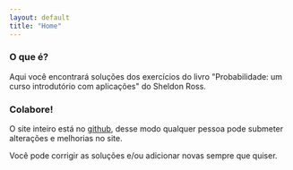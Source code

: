 ```yaml
---
layout: default
title: "Home"
---
```


### O que é?

Aqui você encontrará soluções dos exercícios do livro "Probabilidade: um curso introdutório com aplicações" do Sheldon Ross.

### Colabore!

O site inteiro está no [github](https://github.com/solucoes-sheldon-ross/solucoes-sheldon-ross.github.io), desse modo qualquer pessoa pode submeter alterações e melhorias no site. 

Você pode corrigir as soluções e/ou adicionar novas sempre que quiser.
